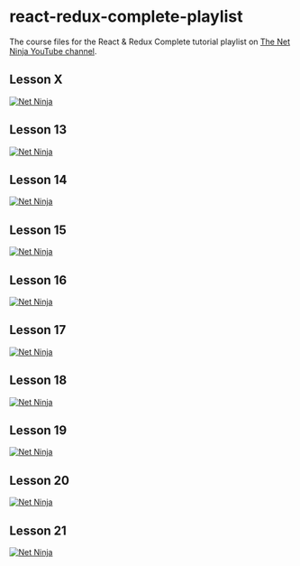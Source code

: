 # react-redux-complete-playlist

The course files for the React &amp; Redux Complete tutorial playlist on [The Net Ninja YouTube channel](https://www.youtube.com/watch?v=OxIDLw0M-m0&list=PL4cUxeGkcC9ij8CfkAY2RAGb-tmkNwQHG&index=1).

## Lesson X

[![Net Ninja](https://img.youtube.com/vi/YT_VID_ID/0.jpg)](https://www.youtube.com/watch?v=YT_VID_ID 'Video x -- XYZ')

## Lesson 13

[![Net Ninja](https://img.youtube.com/vi/6nrwHiWN29o/0.jpg)](https://www.youtube.com/watch?v=6nrwHiWN29o 'Video 13 -- Props')

## Lesson 14

[![Net Ninja](https://img.youtube.com/vi/At7yOlWkqRQ/0.jpg)](https://www.youtube.com/watch?v=At7yOlWkqRQ 'Video 14 -- Outputting Lists')

## Lesson 15

[![Net Ninja](https://img.youtube.com/vi/o4GCcSn-hEw/0.jpg)](https://www.youtube.com/watch?v=o4GCcSn-hEw 'Video 15 -- Stateless Components')

## Lesson 16

[![Net Ninja](https://img.youtube.com/vi/W--bMoQncPM/0.jpg)](https://www.youtube.com/watch?v=W--bMoQncPM 'Video 16 -- Conditional Output')

## Lesson 17

[![Net Ninja](https://img.youtube.com/vi/At7yOlWkqRQ/0.jpg)](https://www.youtube.com/watch?v=At7yOlWkqRQ 'Video 17 -- Forms Revisited')

## Lesson 18

[![Net Ninja](https://img.youtube.com/vi/W--0EAr12s8vkM/0.jpg)](https://www.youtube.com/watch?v=W--0EAr12s8vkM 'Video 18 -- Functions as Props')

## Lesson 19

[![Net Ninja](https://img.youtube.com/vi/UmuLW78biBw/0.jpg)](https://www.youtube.com/watch?v=UmuLW78biBw 'Video 19 -- Deleting Data')

## Lesson 20

[![Net Ninja](https://img.youtube.com/vi/NFYJZyZIa70/0.jpg)](https://www.youtube.com/watch?v=NFYJZyZIa70 'Video 20 -- Recap & Virtual DOM')

## Lesson 21

[![Net Ninja](https://img.youtube.com/vi/IZ34vkfr97s/0.jpg)](https://www.youtube.com/watch?v=IZ34vkfr97s 'Video 21 -- CSS Files')
